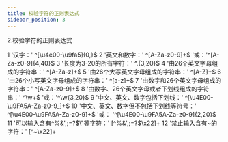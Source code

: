 ```yaml
---
title: 校验字符的正则表达式
sidebar_position: 3
---
```


2.校验字符的正则表达式

 1 '汉字：'
   ^[\u4e00-\u9fa5]{0,}$
 2 '英文和数字：'
   ^[A-Za-z0-9]+$
   '或：'^[A-Za-z0-9]{4,40}$
 3 '长度为3-20的所有字符：'
   ^.{3,20}$
 4 '由26个英文字母组成的字符串：'
   ^[A-Za-z]+$
 5 '由26个大写英文字母组成的字符串：'
   ^[A-Z]+$
 6 '由26个小写英文字母组成的字符串：'
   ^[a-z]+$
 7 '由数字和26个英文字母组成的字符串：'
   ^[A-Za-z0-9]+$
 8 '由数字、26个英文字母或者下划线组成的字符串：'
   ^\w+$
   '或：'^\w{3,20}$
 9 '中文、英文、数字包括下划线：'
   ^[\u4E00-\u9FA5A-Za-z0-9_]+$
10 '中文、英文、数字但不包括下划线等符号：'
   ^[\u4E00-\u9FA5A-Za-z0-9]+$
   '或： '^[\u4E00-\u9FA5A-Za-z0-9]{2,20}$
11 '可以输入含有^%&',;=?$\"等字符：'
   [^%&',;=?$\x22]+
12 '禁止输入含有~的字符：'
   [^~\x22]+